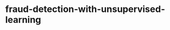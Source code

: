# fraud-detection-with-unsupervised-learning

<!DOCTYPE html>
<html>
<head>
  <style>
    .error {
        color: red;
    }
  </style>
  <script type="text/javascript" src="https://cdn.jsdelivr.net/npm//vega@5"></script>
  <script type="text/javascript" src="https://cdn.jsdelivr.net/npm//vega-lite@4.8.1"></script>
  <script type="text/javascript" src="https://cdn.jsdelivr.net/npm//vega-embed@6"></script>
</head>
<body>
  <div id="vis"></div>
  <script>
    (function(vegaEmbed) {
      var spec = {"config": {"view": {"continuousWidth": 400, "continuousHeight": 300}}, "data": {"name": "data-da7812564b376454518429bc06498463"}, "mark": "bar", "encoding": {"color": {"type": "quantitative", "field": "prop_of_missing_values", "legend": null}, "opacity": {"condition": {"value": 1.0, "selection": {"not": "selector004"}}, "value": 0.5}, "tooltip": [{"type": "nominal", "field": "feature"}, {"type": "quantitative", "field": "prop_of_missing_values", "format": ".2%"}], "x": {"type": "nominal", "axis": {"title": "Feature"}, "field": "feature", "sort": "-y"}, "y": {"type": "quantitative", "axis": {"format": ".0%", "title": "Percentage"}, "field": "prop_of_missing_values"}}, "selection": {"selector004": {"type": "single", "on": "mouseover", "fields": ["feature"], "nearest": true}}, "$schema": "https://vega.github.io/schema/vega-lite/v4.8.1.json", "datasets": {"data-da7812564b376454518429bc06498463": [{"feature": "id_31", "prop_of_missing_values": 0.7624513157449114}, {"feature": "V126", "prop_of_missing_values": 0.0005317167338368274}, {"feature": "V220", "prop_of_missing_values": 0.7605310393876791}, {"feature": "DeviceType", "prop_of_missing_values": 0.7615572188166763}, {"feature": "dist1", "prop_of_missing_values": 0.596523520845328}, {"feature": "V306", "prop_of_missing_values": 2.0320384732617603e-05}, {"feature": "id_21", "prop_of_missing_values": 0.9912639279303688}, {"feature": "V198", "prop_of_missing_values": 0.7632353439225116}, {"feature": "V234", "prop_of_missing_values": 0.7605310393876791}, {"feature": "V192", "prop_of_missing_values": 0.763553696616656}, {"feature": "V197", "prop_of_missing_values": 0.7632353439225116}, {"feature": "V121", "prop_of_missing_values": 0.0005317167338368274}, {"feature": "V238", "prop_of_missing_values": 0.7605310393876791}, {"feature": "V54", "prop_of_missing_values": 0.13055169844549055}, {"feature": "M9", "prop_of_missing_values": 0.5863311545365258}, {"feature": "V214", "prop_of_missing_values": 0.763553696616656}, {"feature": "V98", "prop_of_missing_values": 0.0005317167338368274}, {"feature": "V123", "prop_of_missing_values": 0.0005317167338368274}, {"feature": "C5", "prop_of_missing_values": 0.0}, {"feature": "V310", "prop_of_missing_values": 2.0320384732617603e-05}, {"feature": "V316", "prop_of_missing_values": 2.0320384732617603e-05}, {"feature": "V261", "prop_of_missing_values": 0.7791343516103905}, {"feature": "id_33", "prop_of_missing_values": 0.8758949436109323}, {"feature": "V108", "prop_of_missing_values": 0.0005317167338368274}, {"feature": "V46", "prop_of_missing_values": 0.2861262573238053}, {"feature": "V55", "prop_of_missing_values": 0.13055169844549055}, {"feature": "V20", "prop_of_missing_values": 0.1288193856470349}, {"feature": "card6", "prop_of_missing_values": 0.0026602770345785214}, {"feature": "V284", "prop_of_missing_values": 2.0320384732617603e-05}, {"feature": "V4", "prop_of_missing_values": 0.47293494090154775}, {"feature": "V172", "prop_of_missing_values": 0.763553696616656}, {"feature": "id_06", "prop_of_missing_values": 0.7682375452975243}, {"feature": "V332", "prop_of_missing_values": 0.8605496664070174}, {"feature": "V142", "prop_of_missing_values": 0.8612371727571375}, {"feature": "id_34", "prop_of_missing_values": 0.8682477054898906}, {"feature": "V128", "prop_of_missing_values": 0.0005317167338368274}, {"feature": "V90", "prop_of_missing_values": 0.15098723202492634}, {"feature": "V185", "prop_of_missing_values": 0.7632353439225116}, {"feature": "V43", "prop_of_missing_values": 0.2861262573238053}, {"feature": "id_35", "prop_of_missing_values": 0.7612608798726589}, {"feature": "V70", "prop_of_missing_values": 0.13055169844549055}, {"feature": "V326", "prop_of_missing_values": 0.8605496664070174}, {"feature": "V129", "prop_of_missing_values": 0.0005317167338368274}, {"feature": "V124", "prop_of_missing_values": 0.0005317167338368274}, {"feature": "M3", "prop_of_missing_values": 0.4590713584177194}, {"feature": "V163", "prop_of_missing_values": 0.8612371727571375}, {"feature": "V328", "prop_of_missing_values": 0.8605496664070174}, {"feature": "V127", "prop_of_missing_values": 0.0005317167338368274}, {"feature": "V280", "prop_of_missing_values": 2.0320384732617603e-05}, {"feature": "V95", "prop_of_missing_values": 0.0005317167338368274}, {"feature": "D10", "prop_of_missing_values": 0.1287330240119213}, {"feature": "V273", "prop_of_missing_values": 0.7791343516103905}, {"feature": "V74", "prop_of_missing_values": 0.13055169844549055}, {"feature": "C1", "prop_of_missing_values": 0.0}, {"feature": "D14", "prop_of_missing_values": 0.8946946862193924}, {"feature": "V308", "prop_of_missing_values": 2.0320384732617603e-05}, {"feature": "V315", "prop_of_missing_values": 0.0021488806854743116}, {"feature": "V109", "prop_of_missing_values": 0.0005317167338368274}, {"feature": "id_01", "prop_of_missing_values": 0.7557608290716971}, {"feature": "V132", "prop_of_missing_values": 0.0005317167338368274}, {"feature": "V73", "prop_of_missing_values": 0.13055169844549055}, {"feature": "V314", "prop_of_missing_values": 0.0021488806854743116}, {"feature": "V13", "prop_of_missing_values": 0.1288193856470349}, {"feature": "V14", "prop_of_missing_values": 0.1288193856470349}, {"feature": "V84", "prop_of_missing_values": 0.15098723202492634}, {"feature": "D6", "prop_of_missing_values": 0.8760676668811597}, {"feature": "V217", "prop_of_missing_values": 0.7791343516103905}, {"feature": "V224", "prop_of_missing_values": 0.7791343516103905}, {"feature": "V196", "prop_of_missing_values": 0.763553696616656}, {"feature": "R_emaildomain", "prop_of_missing_values": 0.7675161716395164}, {"feature": "V53", "prop_of_missing_values": 0.13055169844549055}, {"feature": "id_27", "prop_of_missing_values": 0.9912469942764249}, {"feature": "V152", "prop_of_missing_values": 0.8612270125647712}, {"feature": "V21", "prop_of_missing_values": 0.1288193856470349}, {"feature": "id_30", "prop_of_missing_values": 0.868654113184543}, {"feature": "V61", "prop_of_missing_values": 0.13055169844549055}, {"feature": "D3", "prop_of_missing_values": 0.44514850814508755}, {"feature": "V10", "prop_of_missing_values": 0.47293494090154775}, {"feature": "V213", "prop_of_missing_values": 0.763553696616656}, {"feature": "V160", "prop_of_missing_values": 0.8612270125647712}, {"feature": "V143", "prop_of_missing_values": 0.8612270125647712}, {"feature": "V97", "prop_of_missing_values": 0.0005317167338368274}, {"feature": "V11", "prop_of_missing_values": 0.47293494090154775}, {"feature": "V170", "prop_of_missing_values": 0.7632353439225116}, {"feature": "D5", "prop_of_missing_values": 0.524674027161581}, {"feature": "D12", "prop_of_missing_values": 0.8904104717715988}, {"feature": "V118", "prop_of_missing_values": 0.0005317167338368274}, {"feature": "V178", "prop_of_missing_values": 0.763553696616656}, {"feature": "V267", "prop_of_missing_values": 0.7791343516103905}, {"feature": "M1", "prop_of_missing_values": 0.4590713584177194}, {"feature": "V134", "prop_of_missing_values": 0.0005317167338368274}, {"feature": "V325", "prop_of_missing_values": 0.8605496664070174}, {"feature": "V317", "prop_of_missing_values": 2.0320384732617603e-05}, {"feature": "V265", "prop_of_missing_values": 0.7791343516103905}, {"feature": "id_25", "prop_of_missing_values": 0.9913096487960172}, {"feature": "V94", "prop_of_missing_values": 0.15098723202492634}, {"feature": "V248", "prop_of_missing_values": 0.7791343516103905}, {"feature": "V294", "prop_of_missing_values": 2.0320384732617603e-05}, {"feature": "C14", "prop_of_missing_values": 0.0}, {"feature": "V1", "prop_of_missing_values": 0.47293494090154775}]}};
      var embedOpt = {"mode": "vega-lite"};

      function showError(el, error){
          el.innerHTML = ('<div class="error" style="color:red;">'
                          + '<p>JavaScript Error: ' + error.message + '</p>'
                          + "<p>This usually means there's a typo in your chart specification. "
                          + "See the javascript console for the full traceback.</p>"
                          + '</div>');
          throw error;
      }
      const el = document.getElementById('vis');
      vegaEmbed("#vis", spec, embedOpt)
        .catch(error => showError(el, error));
    })(vegaEmbed);

  </script>
</body>
</html>
